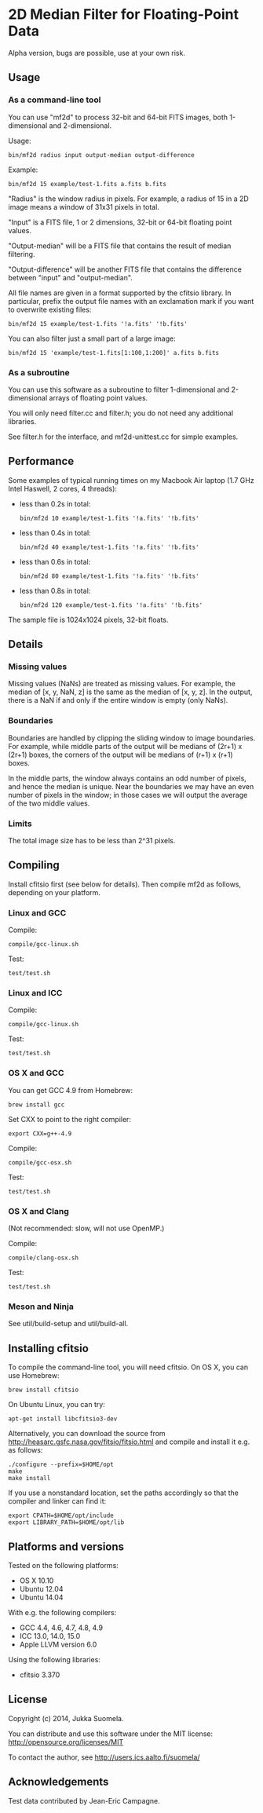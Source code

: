 2D Median Filter for Floating-Point Data
========================================

Alpha version, bugs are possible, use at your own risk.



Usage
-----

### As a command-line tool

You can use "mf2d" to process 32-bit and 64-bit FITS images,
both 1-dimensional and 2-dimensional.

Usage:

    bin/mf2d radius input output-median output-difference

Example:

    bin/mf2d 15 example/test-1.fits a.fits b.fits

"Radius" is the window radius in pixels. For example, a radius
of 15 in a 2D image means a window of 31x31 pixels in total.

"Input" is a FITS file, 1 or 2 dimensions, 32-bit or 64-bit
floating point values.

"Output-median" will be a FITS file that contains the result
of median filtering.

"Output-difference" will be another FITS file that contains
the difference between "input" and "output-median".

All file names are given in a format supported by the cfitsio
library. In particular, prefix the output file names with an
exclamation mark if you want to overwrite existing files:

    bin/mf2d 15 example/test-1.fits '!a.fits' '!b.fits'

You can also filter just a small part of a large image:

    bin/mf2d 15 'example/test-1.fits[1:100,1:200]' a.fits b.fits


### As a subroutine

You can use this software as a subroutine to filter 1-dimensional
and 2-dimensional arrays of floating point values.

You will only need filter.cc and filter.h; you do not need
any additional libraries.

See filter.h for the interface, and mf2d-unittest.cc for
simple examples.



Performance
-----------

Some examples of typical running times on my Macbook Air laptop
(1.7 GHz Intel Haswell, 2 cores, 4 threads):

  - less than 0.2s in total:

        bin/mf2d 10 example/test-1.fits '!a.fits' '!b.fits'

  - less than 0.4s in total:

        bin/mf2d 40 example/test-1.fits '!a.fits' '!b.fits'

  - less than 0.6s in total:

        bin/mf2d 80 example/test-1.fits '!a.fits' '!b.fits'

  - less than 0.8s in total:

        bin/mf2d 120 example/test-1.fits '!a.fits' '!b.fits'

The sample file is 1024x1024 pixels, 32-bit floats.



Details
-------

### Missing values

Missing values (NaNs) are treated as missing values. For
example, the median of [x, y, NaN, z] is the same as the
median of [x, y, z]. In the output, there is a NaN if and
only if the entire window is empty (only NaNs).


### Boundaries

Boundaries are handled by clipping the sliding window to
image boundaries. For example, while middle parts of the output
will be medians of (2r+1) x (2r+1) boxes, the corners of the
output will be medians of (r+1) x (r+1) boxes.

In the middle parts, the window always contains an odd number
of pixels, and hence the median is unique. Near the boundaries
we may have an even number of pixels in the window; in those
cases we will output the average of the two middle values.


### Limits

The total image size has to be less than 2^31 pixels.



Compiling
---------

Install cfitsio first (see below for details).
Then compile mf2d as follows, depending on your platform.


### Linux and GCC

Compile:

    compile/gcc-linux.sh

Test:

    test/test.sh


### Linux and ICC

Compile:

    compile/gcc-linux.sh

Test:

    test/test.sh


### OS X and GCC

You can get GCC 4.9 from Homebrew:

    brew install gcc

Set CXX to point to the right compiler:

    export CXX=g++-4.9

Compile:

    compile/gcc-osx.sh

Test:

    test/test.sh


### OS X and Clang

(Not recommended: slow, will not use OpenMP.)

Compile:

    compile/clang-osx.sh

Test:

    test/test.sh


### Meson and Ninja

See util/build-setup and util/build-all.



Installing cfitsio
------------------

To compile the command-line tool, you will need cfitsio.
On OS X, you can use Homebrew:

    brew install cfitsio

On Ubuntu Linux, you can try:

    apt-get install libcfitsio3-dev

Alternatively, you can download the source from
http://heasarc.gsfc.nasa.gov/fitsio/fitsio.html
and compile and install it e.g. as follows:

    ./configure --prefix=$HOME/opt
    make
    make install

If you use a nonstandard location, set the paths accordingly
so that the compiler and linker can find it:

    export CPATH=$HOME/opt/include
    export LIBRARY_PATH=$HOME/opt/lib



Platforms and versions
----------------------

Tested on the following platforms:

  - OS X 10.10
  - Ubuntu 12.04
  - Ubuntu 14.04

With e.g. the following compilers:

  - GCC 4.4, 4.6, 4.7, 4.8, 4.9
  - ICC 13.0, 14.0, 15.0
  - Apple LLVM version 6.0

Using the following libraries:

  - cfitsio 3.370



License
-------

Copyright (c) 2014, Jukka Suomela.

You can distribute and use this software under the MIT license:
http://opensource.org/licenses/MIT

To contact the author, see http://users.ics.aalto.fi/suomela/



Acknowledgements
----------------

Test data contributed by Jean-Eric Campagne.
